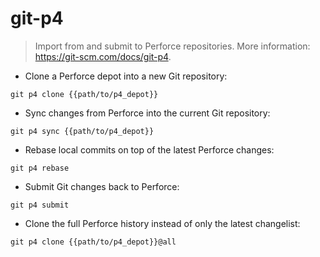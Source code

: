# git-p4

> Import from and submit to Perforce repositories.
> More information: <https://git-scm.com/docs/git-p4>.

- Clone a Perforce depot into a new Git repository:

`git p4 clone {{path/to/p4_depot}}`

- Sync changes from Perforce into the current Git repository:

`git p4 sync {{path/to/p4_depot}}`

- Rebase local commits on top of the latest Perforce changes:

`git p4 rebase`

- Submit Git changes back to Perforce:

`git p4 submit`

- Clone the full Perforce history instead of only the latest changelist:

`git p4 clone {{path/to/p4_depot}}@all`

